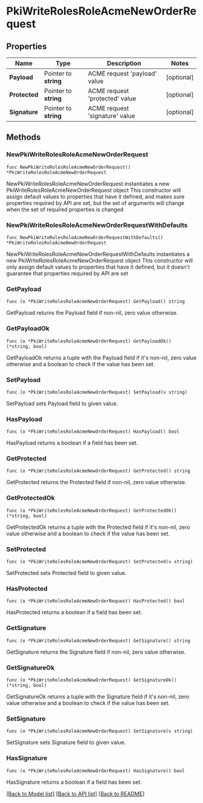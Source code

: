 # PkiWriteRolesRoleAcmeNewOrderRequest


## Properties

Name | Type | Description | Notes
------------ | ------------- | ------------- | -------------
**Payload** | Pointer to **string** | ACME request &#x27;payload&#x27; value | [optional] 
**Protected** | Pointer to **string** | ACME request &#x27;protected&#x27; value | [optional] 
**Signature** | Pointer to **string** | ACME request &#x27;signature&#x27; value | [optional] 



## Methods


### NewPkiWriteRolesRoleAcmeNewOrderRequest

`func NewPkiWriteRolesRoleAcmeNewOrderRequest() *PkiWriteRolesRoleAcmeNewOrderRequest`

NewPkiWriteRolesRoleAcmeNewOrderRequest instantiates a new PkiWriteRolesRoleAcmeNewOrderRequest object
This constructor will assign default values to properties that have it defined,
and makes sure properties required by API are set, but the set of arguments
will change when the set of required properties is changed

### NewPkiWriteRolesRoleAcmeNewOrderRequestWithDefaults

`func NewPkiWriteRolesRoleAcmeNewOrderRequestWithDefaults() *PkiWriteRolesRoleAcmeNewOrderRequest`

NewPkiWriteRolesRoleAcmeNewOrderRequestWithDefaults instantiates a new PkiWriteRolesRoleAcmeNewOrderRequest object
This constructor will only assign default values to properties that have it defined,
but it doesn't guarantee that properties required by API are set


### GetPayload

`func (o *PkiWriteRolesRoleAcmeNewOrderRequest) GetPayload() string`

GetPayload returns the Payload field if non-nil, zero value otherwise.

### GetPayloadOk

`func (o *PkiWriteRolesRoleAcmeNewOrderRequest) GetPayloadOk() (*string, bool)`

GetPayloadOk returns a tuple with the Payload field if it's non-nil, zero value otherwise
and a boolean to check if the value has been set.

### SetPayload

`func (o *PkiWriteRolesRoleAcmeNewOrderRequest) SetPayload(v string)`

SetPayload sets Payload field to given value.


### HasPayload

`func (o *PkiWriteRolesRoleAcmeNewOrderRequest) HasPayload() bool`

HasPayload returns a boolean if a field has been set.




### GetProtected

`func (o *PkiWriteRolesRoleAcmeNewOrderRequest) GetProtected() string`

GetProtected returns the Protected field if non-nil, zero value otherwise.

### GetProtectedOk

`func (o *PkiWriteRolesRoleAcmeNewOrderRequest) GetProtectedOk() (*string, bool)`

GetProtectedOk returns a tuple with the Protected field if it's non-nil, zero value otherwise
and a boolean to check if the value has been set.

### SetProtected

`func (o *PkiWriteRolesRoleAcmeNewOrderRequest) SetProtected(v string)`

SetProtected sets Protected field to given value.


### HasProtected

`func (o *PkiWriteRolesRoleAcmeNewOrderRequest) HasProtected() bool`

HasProtected returns a boolean if a field has been set.




### GetSignature

`func (o *PkiWriteRolesRoleAcmeNewOrderRequest) GetSignature() string`

GetSignature returns the Signature field if non-nil, zero value otherwise.

### GetSignatureOk

`func (o *PkiWriteRolesRoleAcmeNewOrderRequest) GetSignatureOk() (*string, bool)`

GetSignatureOk returns a tuple with the Signature field if it's non-nil, zero value otherwise
and a boolean to check if the value has been set.

### SetSignature

`func (o *PkiWriteRolesRoleAcmeNewOrderRequest) SetSignature(v string)`

SetSignature sets Signature field to given value.


### HasSignature

`func (o *PkiWriteRolesRoleAcmeNewOrderRequest) HasSignature() bool`

HasSignature returns a boolean if a field has been set.









[[Back to Model list]](../README.md#documentation-for-models) [[Back to API list]](../README.md#documentation-for-api-endpoints) [[Back to README]](../README.md)


